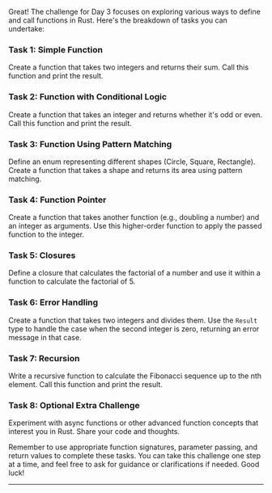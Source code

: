 Great! The challenge for Day 3 focuses on exploring various ways to define and call functions in Rust. Here's the breakdown of tasks you can undertake:

### Task 1: Simple Function
Create a function that takes two integers and returns their sum. Call this function and print the result.

### Task 2: Function with Conditional Logic
Create a function that takes an integer and returns whether it's odd or even. Call this function and print the result.

### Task 3: Function Using Pattern Matching
Define an enum representing different shapes (Circle, Square, Rectangle). Create a function that takes a shape and returns its area using pattern matching.

### Task 4: Function Pointer
Create a function that takes another function (e.g., doubling a number) and an integer as arguments. Use this higher-order function to apply the passed function to the integer.

### Task 5: Closures
Define a closure that calculates the factorial of a number and use it within a function to calculate the factorial of 5.

### Task 6: Error Handling
Create a function that takes two integers and divides them. Use the `Result` type to handle the case when the second integer is zero, returning an error message in that case.

### Task 7: Recursion
Write a recursive function to calculate the Fibonacci sequence up to the nth element. Call this function and print the result.

### Task 8: Optional Extra Challenge
Experiment with async functions or other advanced function concepts that interest you in Rust. Share your code and thoughts.

Remember to use appropriate function signatures, parameter passing, and return values to complete these tasks. You can take this challenge one step at a time, and feel free to ask for guidance or clarifications if needed. Good luck!

---
